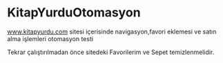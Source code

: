 # KitapYurduOtomasyon
www.kitapyurdu.com sitesi içerisinde navigasyon,favori eklemesi ve satın alma işlemleri otomasyon testi

Tekrar çalıştırılmadan önce sitedeki Favorilerim ve Sepet temizlenmelidir.
